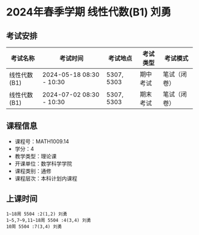# 2024年春季学期 线性代数(B1) 刘勇




## 考试安排

| 考试名称 | 考试时间 | 考试地点 | 考试类型 | 考试模式 |
| -------- | -------- | -------- | -------- | -------- |
| 线性代数(B1) | 2024-05-18 08:30 - 10:30 | 5307, 5303 | 期中考试 | 笔试（闭卷） |
| 线性代数(B1) | 2024-07-02 08:30 - 10:30 | 5307, 5303 | 期末考试 | 笔试（闭卷） |





## 课程信息

- 课程号：MATH1009.14
- 学分：4
- 教学类型：理论课
- 开课单位：数学科学学院
- 课程类别：通修
- 课程层次：本科计划内课程

## 上课时间

```
1~18周 5504 :2(1,2) 刘勇
1~5,7~9,11~18周 5504 :4(3,4) 刘勇
10周 5504 :7(3,4) 刘勇
```

